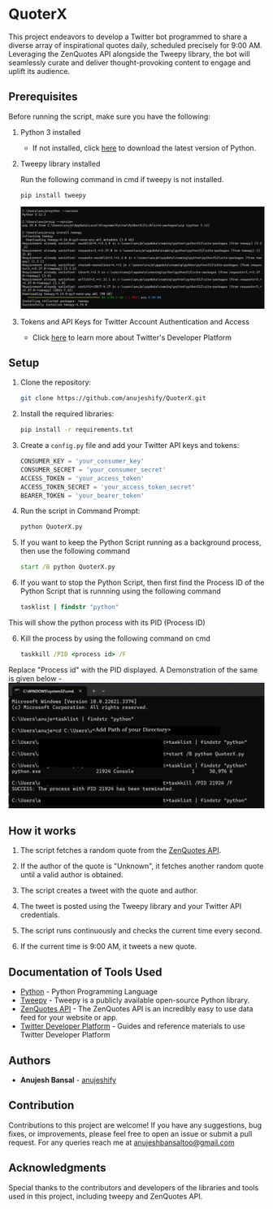 # QuoterX

This project endeavors to develop a Twitter bot programmed to share a diverse array of inspirational quotes daily, scheduled precisely for 9:00 AM. Leveraging the ZenQuotes API alongside the Tweepy library, the bot will seamlessly curate and deliver thought-provoking content to engage and uplift its audience.

## Prerequisites

Before running the script, make sure you have the following:

1. Python 3 installed
    - If not installed, click [here](https://www.python.org/downloads/) to download the latest version of Python.

2. Tweepy library installed

    Run the following command in cmd if tweepy is not installed.    
    ```cmd
    pip install tweepy
    ```
    ![TweepyInstall](https://github.com/anujeshify/QuoterX/blob/main/Extras/Install%20Tweepy.png)

3. Tokens and API Keys for Twitter Account Authentication and Access
    - Click [here](https://developer.twitter.com/en) to learn more about Twitter's Developer Platform

## Setup

1. Clone the repository:

    ```bash
    git clone https://github.com/anujeshify/QuoterX.git
    ```

2. Install the required libraries:

    ```cmd
    pip install -r requirements.txt
    ```

3. Create a `config.py` file and add your Twitter API keys and tokens:

    ```python
    CONSUMER_KEY = 'your_consumer_key'
    CONSUMER_SECRET = 'your_consumer_secret'
    ACCESS_TOKEN = 'your_access_token'
    ACCESS_TOKEN_SECRET = 'your_access_token_secret'
    BEARER_TOKEN = 'your_bearer_token'
    ```

4. Run the script in Command Prompt:

    ```cmd
    python QuoterX.py
    ```

5. If you want to keep the Python Script running as a background process, then use the following command

    ```cmd
    start /B python QuoterX.py
    ```

5. If you want to stop the Python Script, then first find the Process ID of the Python Script that is runnning using the following command

    ```cmd
    tasklist | findstr "python"
    ```
This will show the python process with its PID (Process ID)

6. Kill the process by using the following command on cmd

    ```cmd
    taskkill /PID <process id> /F
    ```

Replace "Process id" with the PID displayed.
A Demonstration of the same is given below -
![ProcessKill](https://github.com/anujeshify/QuoterX/blob/main/Extras/Process%20Termination.png)

## How it works

1. The script fetches a random quote from the [ZenQuotes API](https://zenquotes.io/).

2. If the author of the quote is "Unknown", it fetches another random quote until a valid author is obtained.

3. The script creates a tweet with the quote and author.

4. The tweet is posted using the Tweepy library and your Twitter API credentials.

5. The script runs continuously and checks the current time every second.

6. If the current time is 9:00 AM, it tweets a new quote.

## Documentation of Tools Used

* [Python](https://docs.python.org/3/) - Python Programming Language
* [Tweepy](https://docs.tweepy.org/en/stable/index.html) - Tweepy is a publicly available open-source Python library.
* [ZenQuotes API](https://docs.zenquotes.io/zenquotes-documentation/) - The ZenQuotes API is an incredibly easy to use data feed for your website or app.
* [Twitter Developer Platform](https://developer.twitter.com/en/docs) - Guides and reference materials to use Twitter Developer Platform


## Authors

* **Anujesh Bansal** - [anujeshify](https://github.com/anujeshify)

## Contribution
Contributions to this project are welcome! If you have any suggestions, bug fixes, or improvements, please feel free to open an issue or submit a pull request.
For any queries reach me at [anujeshbansaltoo@gmail.com](anujeshbansaltoo@gmail.com)

## Acknowledgments
Special thanks to the contributors and developers of the libraries and tools used in this project, including tweepy and ZenQuotes API.
